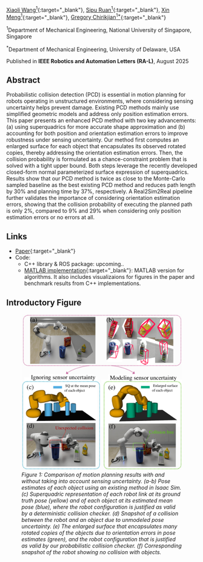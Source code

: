 [Xiaoli Wang<sup>1</sup>](https://github.com/lily983){:target="_blank"}, [Sipu Ruan<sup>1</sup>](https://ruansp.github.io/){:target="_blank"}, [Xin Meng<sup>1</sup>](https://github.com/XinnMeng){:target="_blank"}, [Gregory Chirikjian<sup>1*</sup>](https://cde.nus.edu.sg/me/staff/chirikjian-gregory-s/){:target="_blank"}

<sup>1</sup>Department of Mechanical Engineering, National University of Singapore, Singapore

<sup>*</sup>Department of Mechanical Engineering, University of Delaware, USA

Published in __IEEE Robotics and Automation Letters (RA-L)__, August 2025

## Abstract
Probabilistic collision detection (PCD) is essential in motion planning for robots operating in unstructured environments, where considering sensing uncertainty helps prevent damage. Existing PCD methods mainly use simplified geometric models and address only position estimation errors. This paper presents an enhanced PCD method with two key advancements: (a) using superquadrics for more accurate shape approximation and (b) accounting for both position and orientation estimation errors to improve robustness under sensing uncertainty. Our method first computes an enlarged surface for each object that encapsulates its observed rotated copies, thereby addressing the orientation estimation errors. Then, the collision probability is formulated as a chance-constraint problem that is solved with a tight upper bound. Both steps leverage the recently developed closed-form normal parameterized surface expression of superquadrics. Results show that our PCD method is twice as close to the Monte-Carlo sampled baseline as the best existing PCD method and reduces path length by 30% and planning time by 37%, respectively. A Real2Sim2Real pipeline further validates the importance of considering orientation estimation errors, showing that the collision probability of executing the planned path is only 2%, compared to 9% and 29% when considering only position estimation errors or no errors at all.

## Links
- [Paper](https://arxiv.org/abs/2502.15525){:target="_blank"}
- Code: 
  - C++ library & ROS package: upcoming..
  - [MATLAB implementation](https://github.com/lily983/pcd-matlab){:target="_blank"}: MATLAB version for algorithms. It also includes visualizaions for figures in the paper and benchmark results from C++ implementations.

## Introductory Figure
<figure>
  <img src="resources/intro.png" alt="Intro figure" width="500">
  <figcaption><em>Figure 1: Comparison of motion planning results with and without taking into account sensing uncertainty. (a-b) Pose estimates of each object using an existing method in Isaac Sim. (c) Superquadric representation of each robot link at its ground truth pose (yellow) and of each object at its estimated mean pose (blue), where the robot configuration is justified as valid by a deterministic collision checker. (d) Snapshot of a collision between the robot and an object due to unmodeled pose uncertainty. (e) The enlarged surface that encapsulates many rotated copies of the objects due to orientation errors in pose estimates (green), and the robot configuration that is justified as valid by our probabilistic collision checker. (f) Corresponding snapshot of the robot showing no collision with objects.</em></figcaption>
</figure>

